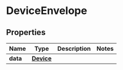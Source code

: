 
# DeviceEnvelope

## Properties
Name | Type | Description | Notes
------------ | ------------- | ------------- | -------------
**data** | [**Device**](Device.md) |  | 



